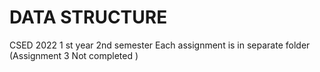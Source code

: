 # DATA STRUCTURE
CSED 2022
1 st year 
2nd semester 
Each assignment is in separate folder
(Assignment 3 Not completed )



